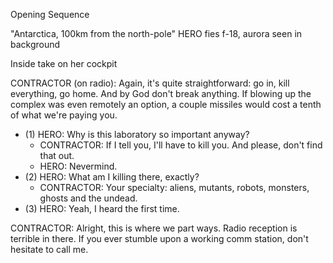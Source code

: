 Opening Sequence

"Antarctica, 100km from the north-pole"
HERO fies f-18, aurora seen in background

Inside take on her cockpit

CONTRACTOR (on radio): Again, it's quite straightforward: go in, kill everything, go home. And by God don't break anything. If blowing up the complex was even remotely an option, a couple missiles would cost a tenth of what we're paying you.
- (1) HERO: Why is this laboratory so important anyway?
	- CONTRACTOR: If I tell you, I'll have to kill you. And please, don't find that out.
	- HERO: Nevermind.
- (2) HERO: What am I killing there, exactly?
	- CONTRACTOR: Your specialty: aliens, mutants, robots, monsters, ghosts and the undead.
- (3) HERO: Yeah, I heard the first time.



CONTRACTOR: Alright, this is where we part ways. Radio reception is terrible in there. If you ever stumble upon a working comm station, don't hesitate to call me.

